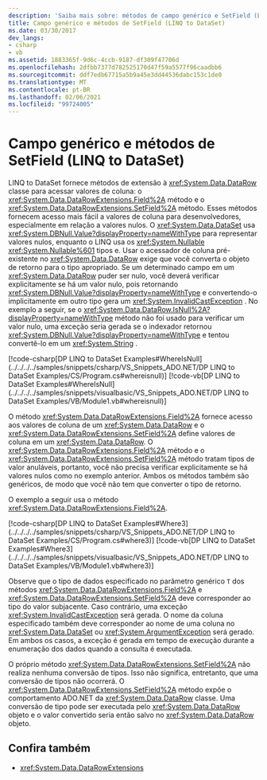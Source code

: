 ```yaml
---
description: 'Saiba mais sobre: métodos de campo genérico e SetField (LINQ to DataSet)'
title: Campo genérico e métodos de SetField (LINQ to DataSet)
ms.date: 03/30/2017
dev_langs:
- csharp
- vb
ms.assetid: 1883365f-9d6c-4ccb-9187-df309f47706d
ms.openlocfilehash: 2dfbb7377d782525170d47f59a5577f96caadbb6
ms.sourcegitcommit: ddf7edb67715a5b9a45e3dd44536dabc153c1de0
ms.translationtype: MT
ms.contentlocale: pt-BR
ms.lasthandoff: 02/06/2021
ms.locfileid: "99724005"
---
```

# <a name="generic-field-and-setfield-methods-linq-to-dataset"></a>Campo genérico e métodos de SetField (LINQ to DataSet)

LINQ to DataSet fornece métodos de extensão à <xref:System.Data.DataRow> classe para acessar valores de coluna: o <xref:System.Data.DataRowExtensions.Field%2A> método e o <xref:System.Data.DataRowExtensions.SetField%2A> método. Esses métodos fornecem acesso mais fácil a valores de coluna para desenvolvedores, especialmente em relação a valores nulos. O <xref:System.Data.DataSet> usa <xref:System.DBNull.Value?displayProperty=nameWithType> para representar valores nulos, enquanto o LINQ usa os <xref:System.Nullable> <xref:System.Nullable%601> tipos e. Usar o acessador de coluna pré-existente no <xref:System.Data.DataRow> exige que você converta o objeto de retorno para o tipo apropriado. Se um determinado campo em um <xref:System.Data.DataRow> puder ser nulo, você deverá verificar explicitamente se há um valor nulo, pois retornando <xref:System.DBNull.Value?displayProperty=nameWithType> e convertendo-o implicitamente em outro tipo gera um <xref:System.InvalidCastException> . No exemplo a seguir, se o <xref:System.Data.DataRow.IsNull%2A?displayProperty=nameWithType> método não foi usado para verificar um valor nulo, uma exceção seria gerada se o indexador retornou <xref:System.DBNull.Value?displayProperty=nameWithType> e tentou convertê-lo em um <xref:System.String> .  
  
 [!code-csharp[DP LINQ to DataSet Examples#WhereIsNull](../../../../samples/snippets/csharp/VS_Snippets_ADO.NET/DP LINQ to DataSet Examples/CS/Program.cs#whereisnull)]
 [!code-vb[DP LINQ to DataSet Examples#WhereIsNull](../../../../samples/snippets/visualbasic/VS_Snippets_ADO.NET/DP LINQ to DataSet Examples/VB/Module1.vb#whereisnull)]  
  
 O método <xref:System.Data.DataRowExtensions.Field%2A> fornece acesso aos valores de coluna de um <xref:System.Data.DataRow> e o <xref:System.Data.DataRowExtensions.SetField%2A> define valores de coluna em um <xref:System.Data.DataRow>. O <xref:System.Data.DataRowExtensions.Field%2A> método e o <xref:System.Data.DataRowExtensions.SetField%2A> método tratam tipos de valor anuláveis, portanto, você não precisa verificar explicitamente se há valores nulos como no exemplo anterior. Ambos os métodos também são genéricos, de modo que você não tem que converter o tipo de retorno.  
  
 O exemplo a seguir usa o método <xref:System.Data.DataRowExtensions.Field%2A>.  
  
 [!code-csharp[DP LINQ to DataSet Examples#Where3](../../../../samples/snippets/csharp/VS_Snippets_ADO.NET/DP LINQ to DataSet Examples/CS/Program.cs#where3)]
 [!code-vb[DP LINQ to DataSet Examples#Where3](../../../../samples/snippets/visualbasic/VS_Snippets_ADO.NET/DP LINQ to DataSet Examples/VB/Module1.vb#where3)]  
  
 Observe que o tipo de dados especificado no parâmetro genérico `T` dos métodos <xref:System.Data.DataRowExtensions.Field%2A> e <xref:System.Data.DataRowExtensions.SetField%2A> deve corresponder ao tipo do valor subjacente. Caso contrário, uma exceção <xref:System.InvalidCastException> será gerada. O nome da coluna especificado também deve corresponder ao nome de uma coluna no <xref:System.Data.DataSet> ou <xref:System.ArgumentException> será gerado. Em ambos os casos, a exceção é gerada em tempo de execução durante a enumeração dos dados quando a consulta é executada.  
  
 O próprio método <xref:System.Data.DataRowExtensions.SetField%2A> não realiza nenhuma conversão de tipos. Isso não significa, entretanto, que uma conversão de tipos não ocorrerá. O <xref:System.Data.DataRowExtensions.SetField%2A> método expõe o comportamento ADO.NET da <xref:System.Data.DataRow> classe. Uma conversão de tipo pode ser executada pelo <xref:System.Data.DataRow> objeto e o valor convertido seria então salvo no <xref:System.Data.DataRow> objeto.  
  
## <a name="see-also"></a>Confira também

- <xref:System.Data.DataRowExtensions>
